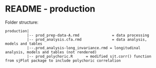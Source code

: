 
# README - production

Folder structure:

```
production|
          |-- prod_prep-data-A.rmd               = data processing
          |-- prod_analysis.cfa.rmd              = data analysis, models and tables
          |--.prod_analysis-long_invariance.rmd = longitudinal analysis, models and tables (not rendered)
          |-- prod_polychoric.R      = modified sjt.corr() function from sjPlot package to include polychoric correlation
```
<!--stackedit_data:
eyJoaXN0b3J5IjpbMTU4MDczMjIxMF19
-->